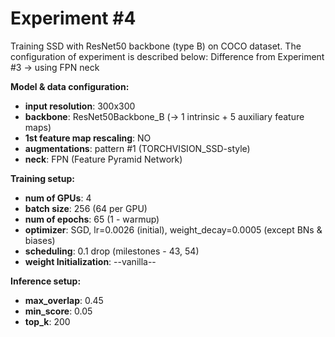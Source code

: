# Experiment #4
Training SSD with ResNet50 backbone (type B) on COCO dataset. The configuration of experiment is described below:
Difference from Experiment #3 -> using FPN neck

**Model & data configuration:**
* **input resolution**: 300x300
* **backbone**: ResNet50Backbone_B (-> 1 intrinsic + 5 auxiliary feature maps)
* **1st feature map rescaling**: NO
* **augmentations**: pattern #1 (TORCHVISION_SSD-style)
* **neck**: FPN (Feature Pyramid Network)


**Training setup:**
* **num of GPUs**: 4
* **batch size**: 256 (64 per GPU)
* **num of epochs**: 65 (1 - warmup)
* **optimizer**: SGD, lr=0.0026 (initial), weight_decay=0.0005 (except BNs & biases)
* **scheduling**: 0.1 drop (milestones - 43, 54)
* **weight Initialization**: --vanilla--

**Inference setup:**
* **max_overlap**: 0.45
* **min_score**: 0.05
* **top_k**: 200